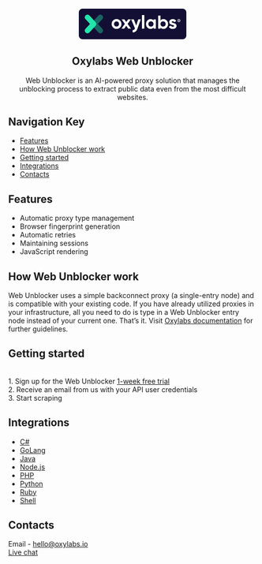 <p align="center">
    <a href="https://oxylabs.io/">
      <img src="../images/oxy_logo.png" alt="Oxylabs logo" width="218">
    </a>
</p>

<h2 align="center">
  Oxylabs Web Unblocker
</h2>

<p align="center">
Web Unblocker is an AI-powered proxy solution that manages the unblocking process to extract public data even from the most difficult websites.  
</p>

## Navigation Key

- [Features](#features)
- [How Web Unblocker work](#how-web-unblocker-work)
- [Getting started](#getting-started)
- [Integrations](#integrations)
- [Contacts](#contacts)

## Features

- Automatic proxy type management
- Browser fingerprint generation
- Automatic retries
- Maintaining sessions
- JavaScript rendering

## How Web Unblocker work

Web Unblocker uses a simple backconnect proxy (a single-entry node) and is compatible with your existing code. If you have already utilized proxies in your infrastructure, all you need to do is type in a Web Unblocker entry node instead of your current one. That’s it. Visit [Oxylabs documentation](https://developers.oxylabs.io/advanced-proxy-solutions/web-unblocker) for further guidelines.

## Getting started
<br> 1. Sign up for the Web Unblocker [1-week free trial](https://oxylabs.io/products/web-unblocker)
<br> 2. Receive an email from us with your API user credentials
<br> 3. Start scraping


## Integrations

- [C#](https://github.com/oxylabs/product-integrations/tree/master/web-unblocker/CSharp)
- [GoLang](https://github.com/oxylabs/product-integrations/tree/master/web-unblocker/GoLang)
- [Java](https://github.com/oxylabs/product-integrations/tree/master/web-unblocker/Java)
- [Node.js](https://github.com/oxylabs/product-integrations/tree/master/web-unblocker/Nodejs)
- [PHP](https://github.com/oxylabs/product-integrations/tree/master/web-unblocker/PHP)
- [Python](https://github.com/oxylabs/product-integrations/tree/master/web-unblocker/Python)
- [Ruby](https://github.com/oxylabs/product-integrations/tree/master/web-unblocker/Ruby)
- [Shell](https://github.com/oxylabs/product-integrations/tree/master/web-unblocker/Shell)

## Contacts
Email - hello@oxylabs.io
<br><a href="https://oxylabs.drift.click/oxybot">Live chat</a>

